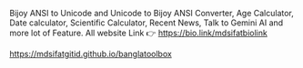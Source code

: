 Bijoy ANSI to Unicode and Unicode to Bijoy ANSI Converter, Age Calculator, Date calculator, Scientific Calculator, Recent News, Talk to Gemini AI and more lot of Feature.
All website Link 👉 https://bio.link/mdsifatbiolink

https://mdsifatgitid.github.io/banglatoolbox
